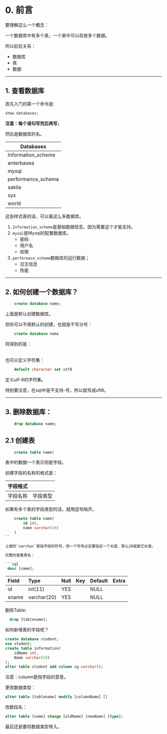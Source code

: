 # 0. 前言 

要理解这么一个概念：

一个数据库中有多个表，一个表中可以存放多个数据。

所以前后关系：

- 数据库
- 表
- 数据

---

## 1. 查看数据库

首先入门的第一个命令是:

```sql
show databases;
```

**注意：每个语句写完后再写`;`**

然后是数据库的名。

|Databases|
|---|
|Information_scheme|
| anterbasea |
|mysql|
|performance_schema|
|sakila|
|sys|
|world|

这张样式表的话，可以看这么多数据库。

1. `Information_scheme`是基础数据信息，因为需要这个才能支持。
2. `mysql`是Mysql的配置数据库。
    * 密码
    * 用户名
    * 权限
3. `performace_scheme`数据库的运行数据；
    * 日志信息
    * 性能

---

## 2. 如何创建一个数据库？

```sql
    create database name;
```

上面是默认创建数据库。

但你可以不用默认的创建，也就是不写分号：

```sql
    create database name
```

将得到的是：

||
|---|

也可以定义字符集：

```sql
    default character set utf8 
```

定义utf-8的字符集。

特别要注意，在sql中是不支持-号，所以就写成uft8。

---

## 3. 删除数据库：

```sql
    drop database name;
```


## 2.1 创建表

```sql
    create table name(
```

表中的数据一个表示则是字段。

创建字段的名称的格式是：

|字段格式||
|---|:---|
|字段名称|字段类型|

如果有多个表的字段类型的话，就用逗号隔开。

```sql
    create table name(
        id int,
        name varchar(20)
    )
``

上面的`varchar`是指字段的符号，而一个符号必定要指定一个长度，那么20就是它长度。

完整的查看表名：

```sql
 desc [name]; 
```


| Field | Type        | Null | Key | Default | Extra |
|:---|:---|:---|:---|:---|:---|
| id    | int(11)     | YES  |     | NULL    |       |
| sname | varchar(20) | YES  |     | NULL    |       |



删除Table:

```sql
  drop [tablename]; 
```


如何新增表的字段呢？

```sql
create database student;
use student;
create table information(
    idName int,
    Name varchar(20)
);
alter table student add column sg varchar();
```

注意：column是指字段的意思。

更改数据类型：

```sql
alter table [tablename] modify [columnName] []
```

改数段名：

```sql
alter table [name] change [oldName] [newName] [type];
```

最后还是要将数据类型带入。
